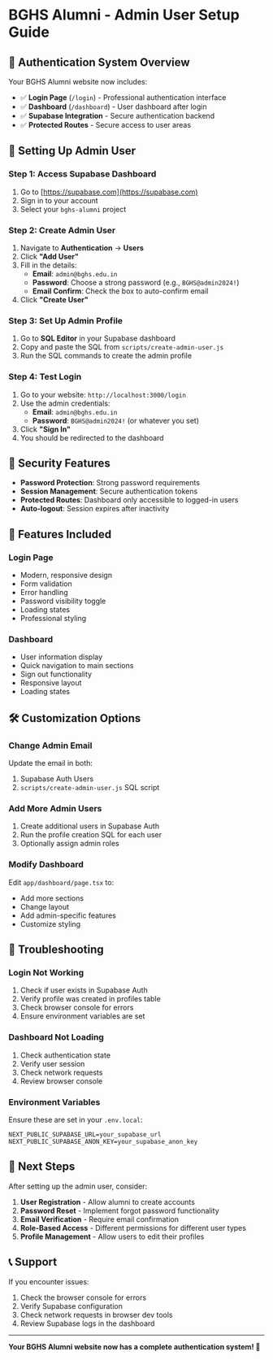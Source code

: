 # BGHS Alumni - Admin User Setup Guide

## 🚀 **Authentication System Overview**

Your BGHS Alumni website now includes:
- ✅ **Login Page** (`/login`) - Professional authentication interface
- ✅ **Dashboard** (`/dashboard`) - User dashboard after login
- ✅ **Supabase Integration** - Secure authentication backend
- ✅ **Protected Routes** - Secure access to user areas

## 👤 **Setting Up Admin User**

### **Step 1: Access Supabase Dashboard**
1. Go to [https://supabase.com](https://supabase.com)
2. Sign in to your account
3. Select your `bghs-alumni` project

### **Step 2: Create Admin User**
1. Navigate to **Authentication** → **Users**
2. Click **"Add User"**
3. Fill in the details:
   - **Email**: `admin@bghs.edu.in`
   - **Password**: Choose a strong password (e.g., `BGHS@admin2024!`)
   - **Email Confirm**: Check the box to auto-confirm email
4. Click **"Create User"**

### **Step 3: Set Up Admin Profile**
1. Go to **SQL Editor** in your Supabase dashboard
2. Copy and paste the SQL from `scripts/create-admin-user.js`
3. Run the SQL commands to create the admin profile

### **Step 4: Test Login**
1. Go to your website: `http://localhost:3000/login`
2. Use the admin credentials:
   - **Email**: `admin@bghs.edu.in`
   - **Password**: `BGHS@admin2024!` (or whatever you set)
3. Click **"Sign In"**
4. You should be redirected to the dashboard

## 🔐 **Security Features**

- **Password Protection**: Strong password requirements
- **Session Management**: Secure authentication tokens
- **Protected Routes**: Dashboard only accessible to logged-in users
- **Auto-logout**: Session expires after inactivity

## 🎨 **Features Included**

### **Login Page**
- Modern, responsive design
- Form validation
- Error handling
- Password visibility toggle
- Loading states
- Professional styling

### **Dashboard**
- User information display
- Quick navigation to main sections
- Sign out functionality
- Responsive layout
- Loading states

## 🛠️ **Customization Options**

### **Change Admin Email**
Update the email in both:
1. Supabase Auth Users
2. `scripts/create-admin-user.js` SQL script

### **Add More Admin Users**
1. Create additional users in Supabase Auth
2. Run the profile creation SQL for each user
3. Optionally assign admin roles

### **Modify Dashboard**
Edit `app/dashboard/page.tsx` to:
- Add more sections
- Change layout
- Add admin-specific features
- Customize styling

## 🚨 **Troubleshooting**

### **Login Not Working**
1. Check if user exists in Supabase Auth
2. Verify profile was created in profiles table
3. Check browser console for errors
4. Ensure environment variables are set

### **Dashboard Not Loading**
1. Check authentication state
2. Verify user session
3. Check network requests
4. Review browser console

### **Environment Variables**
Ensure these are set in your `.env.local`:
```env
NEXT_PUBLIC_SUPABASE_URL=your_supabase_url
NEXT_PUBLIC_SUPABASE_ANON_KEY=your_supabase_anon_key
```

## 🔄 **Next Steps**

After setting up the admin user, consider:
1. **User Registration** - Allow alumni to create accounts
2. **Password Reset** - Implement forgot password functionality
3. **Email Verification** - Require email confirmation
4. **Role-Based Access** - Different permissions for different user types
5. **Profile Management** - Allow users to edit their profiles

## 📞 **Support**

If you encounter issues:
1. Check the browser console for errors
2. Verify Supabase configuration
3. Check network requests in browser dev tools
4. Review Supabase logs in the dashboard

---

**Your BGHS Alumni website now has a complete authentication system! 🎉**

